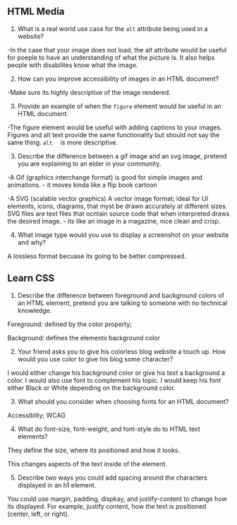 ## HTML Media

1. What is a real world use case for the `alt` attribute being used in a website?

-In the case that your image does not load, the alt attribute would be useful for poeple to have an understanding of what the picture is. It also helps people with disabilites know what the image. 

2. How can you improve accessibility of images in an HTML document?

-Make sure its highly descriptive of the image rendered.

3. Provide an example of when the `figure` element would be useful in an HTML document.

-The figure element would be useful with adding captions to your images. Figures and alt text provide the same functionality but should not say the same thing.  `alt  ` is more descriptive. 

3. Describe the difference between a gif image and an svg image, pretend you are explaining to an elder in your community.

-A Gif (graphics interchange format) is good for simple images and animations. - it moves kinda like a flip book cartoon 

-A SVG (scalable vector graphics) A vector image format; ideal for UI elements, icons, diagrams, that myst be drawn accurately at different sizes. SVG files are text files that ocntain source code that when interpreted draws the desired image. - its like an image in a magazine, nice clean and crisp. 

4. What image type would you use to display a screenshot on your website and why?

A lossless format becuase its going to be better compressed. 

## Learn CSS

1. Describe the difference between foreground and background colors of an HTML element, pretend you are talking to someone with no technical knowledge.

Foreground: defined by the color property; 

Background: defines the elements background color

2. Your friend asks you to give his colorless blog website a touch up. How would you use color to give his blog some character?

I would either change his background color or give his text a background a color. I would also use font to complement his topic. I would keep his font either Black or White depending on the background color. 


3. What should you consider when choosing fonts for an HTML document?

Accessiblity; WCAG

4. What do font-size, font-weight, and font-style do to HTML text elements?

They define the size, where its positioned and how it looks. 

This changes aspects of the text inside of the element.

5. Describe two ways you could add spacing around the characters displayed in an h1 element.

You could use margin, padding, dispkay, and justify-content to change how its displayed. For example, justify content, how the text is positioned (center, left, or right). 